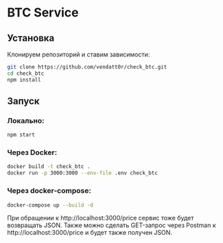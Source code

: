 # BTC Service

## Установка

Клонируем репозиторий и ставим зависимости:

```bash
git clone https://github.com/vendatt0r/check_btc.git
cd check_btc
npm install
```

## Запуск

### Локально:

```bash
npm start
```

### Через Docker:

```bash
docker build -t check_btc .
docker run -p 3000:3000 --env-file .env check_btc
```

### Через docker-compose:

```bash
docker-compose up --build -d
```

При обращении к http://localhost:3000/price сервис тоже будет возвращать JSON. Также можно сделать GET-запрос через Postman к http://localhost:3000/price и будет также получен JSON.

